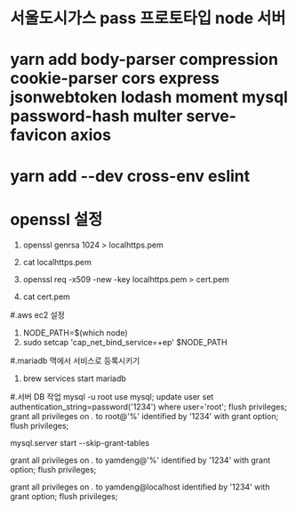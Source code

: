 # 서울도시가스 pass 프로토타입 node 서버

# yarn add body-parser compression cookie-parser cors express jsonwebtoken lodash moment mysql password-hash multer serve-favicon axios

# yarn add --dev cross-env eslint

# openssl 설정
 1. openssl genrsa 1024 > localhttps.pem

 2. cat localhttps.pem

 3. openssl req -x509 -new -key localhttps.pem > cert.pem

 4. cat cert.pem

 #.aws ec2 설정
 1. NODE_PATH=$(which node)
 2. sudo setcap 'cap_net_bind_service=+ep' $NODE_PATH

 #.mariadb 맥에서 서비스로 등록시키기
 1. brew services start mariadb

 #.서버 DB 작업
mysql -u root
use mysql;
update user set authentication_string=password('1234') where user='root';
flush privileges;
grant all privileges on *.* to root@'%' identified by '1234' with grant option;
flush privileges;

mysql.server start --skip-grant-tables

grant all privileges on *.* to yamdeng@'%' identified by '1234' with grant option;
flush privileges;

grant all privileges on *.* to yamdeng@localhost identified by '1234' with grant option;
flush privileges;
